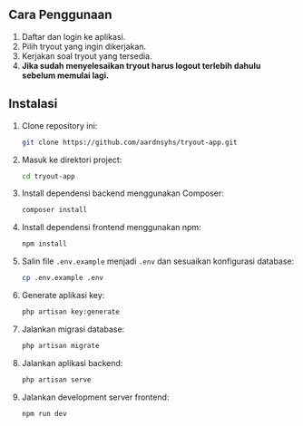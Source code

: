 ## Cara Penggunaan

1. Daftar dan login ke aplikasi.
2. Pilih tryout yang ingin dikerjakan.
3. Kerjakan soal tryout yang tersedia.
4. **Jika sudah menyelesaikan tryout harus logout terlebih dahulu sebelum memulai lagi.**

## Instalasi

1. Clone repository ini:

    ```bash
    git clone https://github.com/aardnsyhs/tryout-app.git
    ```

2. Masuk ke direktori project:

    ```bash
    cd tryout-app
    ```

3. Install dependensi backend menggunakan Composer:

    ```bash
    composer install
    ```

4. Install dependensi frontend menggunakan npm:

    ```bash
    npm install
    ```

5. Salin file `.env.example` menjadi `.env` dan sesuaikan konfigurasi database:

    ```bash
    cp .env.example .env
    ```

6. Generate aplikasi key:

    ```bash
    php artisan key:generate
    ```

7. Jalankan migrasi database:

    ```bash
    php artisan migrate
    ```

8. Jalankan aplikasi backend:

    ```bash
    php artisan serve
    ```

9. Jalankan development server frontend:

    ```bash
    npm run dev
    ```
